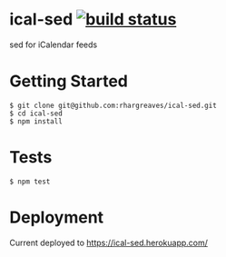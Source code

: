 # ical-sed [![build status](https://travis-ci.org/rhargreaves/ical-sed.svg)](https://travis-ci.org/rhargreaves/ical-sed)
sed for iCalendar feeds

# Getting Started

```
$ git clone git@github.com:rhargreaves/ical-sed.git
$ cd ical-sed
$ npm install
```

# Tests

```
$ npm test
```

# Deployment

Current deployed to https://ical-sed.herokuapp.com/
